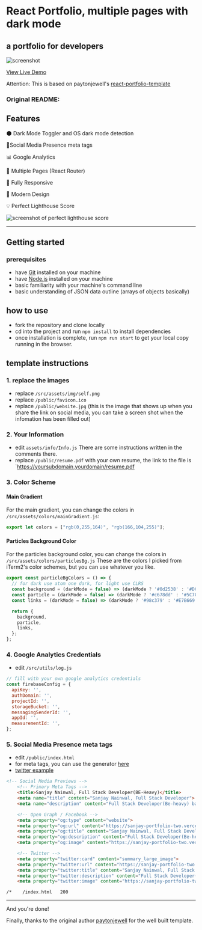 # React Portfolio, multiple pages with dark mode

## a portfolio for developers

![screenshot](https://sanjay-portfolio-two.vercel.app/website.jpg)

[View Live Demo](https://sanjay-portfolio-two.vercel.app/)

Attention: This is based on paytonjewell's [react-portfolio-template](https://github.com/paytonjewell/ReactPortfolioTemplate)


### Original README:

## Features

🌑 Dark Mode Toggler and OS dark mode detection

📱Social Media Presence meta tags

📊 Google Analytics

📖 Multiple Pages (React Router)

📱 Fully Responsive

🎨 Modern Design

💡 Perfect Lighthouse Score

![screenshot of perfect lighthouse score](https://user-images.githubusercontent.com/18350557/179609620-847374a6-23e6-4432-b7a8-181d7d9bf026.png)

---

## Getting started

### prerequisites

- have [Git](https://git-scm.com/) installed on your machine
- have [Node.js](https://nodejs.org/en/download/) installed on your machine
- basic familiarity with your machine's command line
- basic understanding of JSON data outline (arrays of objects basically)

## how to use

- fork the repository and clone locally
- cd into the project and run `npm install` to install dependencies
- once installation is complete, run `npm run start` to get your local copy running in the browser.

## template instructions

### 1. replace the images

- replace `/src/assets/img/self.png`
- replace `/public/favicon.ico`
- replace `/public/website.jpg` (this is the image that shows up when you share the link on social media, you can take a screen shot when the infomation has been filled out)

### 2. Your Information

- edit `assets/info/Info.js` There are some instructions written in the comments there.
- replace `/public/resume.pdf` with your own resume, the link to the file is `https://yoursubdomain.yourdomain/resume.pdf

### 3. Color Scheme

#### Main Gradient

For the main gradient, you can change the colors in `/src/assets/colors/mainGradient.js`:

```js
export let colors = ["rgb(0,255,164)", "rgb(166,104,255)"];
```

#### Particles Background Color

For the particles background color, you can change the colors in `/src/assets/colors/particlesBg.js`
These are the colors I picked from iTerm2's color schemes, but you can use whatever you like.

```js
export const particleBgColors = () => {
  // for dark use atom one dark, for light use CLRS
  const background = (darkMode = false) => (darkMode ? '#0d2538' : '#DCD6C8');
  const particle = (darkMode = false) => (darkMode ? '#c678dd' : '#5C7C8A');
  const links = (darkMode = false) => (darkMode ? '#98c379' : '#E7B669');

  return {
    background,
    particle,
    links,
  };
};
```
### 4. Google Analytics Credentials

- edit `/src/utils/log.js`

```js
// fill with your own google analytics credentials
const firebaseConfig = {
  apiKey: '',
  authDomain: '',
  projectId: '',
  storageBucket: '',
  messagingSenderId: '',
  appId: '',
  measurementId: '',
};
```

### 5. Social Media Presence meta tags
- edit `/public/index.html`
- for meta tags, you can use the generator [here](https://metatags.io/)
- [twitter example](https://sanjay-portfolio-two.vercel.app/website.jpg)

```html
<!-- Social Media Previews -->
    <!-- Primary Meta Tags -->
    <title>Sanjay Nainwal, Full Stack Developer(BE-Heavy)</title>
    <meta name="title" content="Sanjay Nainwal, Full Stack Developer">
    <meta name="description" content="Full Stack Developer(Be-heavy) based in India, passionate about building scalable web applications, learning new technologies, traveling and exploring new places.">

    <!-- Open Graph / Facebook -->
    <meta property="og:type" content="website">
    <meta property="og:url" content="https://sanjay-portfolio-two.vercel.app/">
    <meta property="og:title" content="Sanjay Nainwal, Full Stack Developer(BE-Heavy)">
    <meta property="og:description" content="Full Stack Developer(Be-heavy) based in India, passionate about building scalable web applications, learning new technologies, traveling and exploring new places.">
    <meta property="og:image" content="https://sanjay-portfolio-two.vercel.app/website.jpg">

    <!-- Twitter -->
    <meta property="twitter:card" content="summary_large_image">
    <meta property="twitter:url" content="https://sanjay-portfolio-two.vercel.app/">
    <meta property="twitter:title" content="Sanjay Nainwal, Full Stack Developer(BE-Heavy)">
    <meta property="twitter:description" content="Full Stack Developer(Be-heavy) based in India, passionate about building scalable web applications, learning new technologies, traveling and exploring new places.">
    <meta property="twitter:image" content="https://sanjay-portfolio-two.vercel.app/website.jpg">
```

```
/*    /index.html   200
```

---

And you're done!

Finally, thanks to the original author [paytonjewell](https://github.com/paytonjewell) for the well built template.


